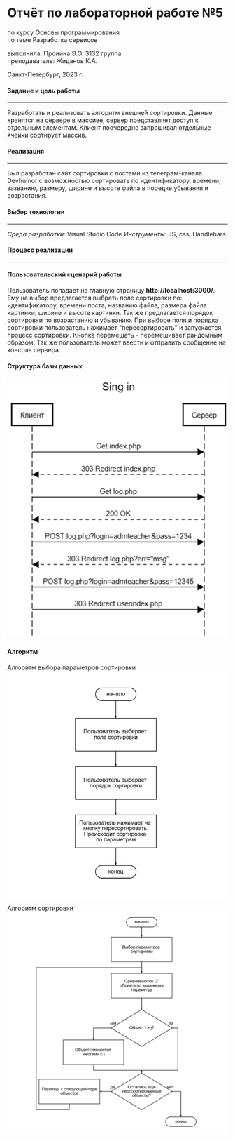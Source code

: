 Отчёт по лабораторной работе №5
========================
по курсу Основы программирования  
по теме Разработка сервисов

выполнила: Пронина Э.О. 3132 группа  
преподаватель: Жиданов К.А.

Санкт-Петербург, 2023 г. 

#### Задание и цель работы
------------------------
Разработать и реализовать алгоритм внешней сортировки. Данные хранятся на сервере в массиве, сервер представляет доступ к отдельным элементам. Клиент поочередно запрашивал отдельные ячейки сортирует массив.

#### Реализация
------------------------
Был разработан сайт сортировки с постами из телеграм-канала Devhumor с возможностью сортировать по идентификатору, времени, зазванию, размеру, ширине и высоте файла в поредке убывания и возрастания.

#### Выбор технологии
------------------------

*Среда разработки:* Visual Studio Code
*Инструменты:* JS, css, Handlebars  

#### Процесс реализации
------------------------

#### Пользовательский сценарий работы

Пользователь попадает на главную страницу **http://localhost:3000/**.
Ему на выбор предлагается выбрать поле сортировки по: идентификатору, времени поста, названию файла, размера файла картинки, ширине и высоте картинки. Так же предлагается порядок сортировки по возрастанию и убыванию.
При выборе поля и порядка сортировки пользователь нажимает "пересортировать" и запускается процесс сортировки. Кнопка перемешать - перемешивает рандомным образом.
Так же пользователь может ввести и отправить сообщение на консоль сервера.



#### Структура базы данных

![хореография](https://github.com/prelinory/course-work/blob/main/img/api.png)


#### Алгоритм

Алгоритм выбора параметров сортировки
![алгоритм](https://github.com/prelinory/lab5/blob/main/imggh/alg.png)

Алгоритм сортировки
![сортировка](https://github.com/prelinory/lab5/blob/main/imggh/algsort.png)
